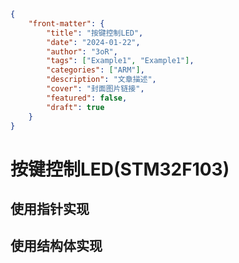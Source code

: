 ```json
{
    "front-matter": {
        "title": "按键控制LED",
        "date": "2024-01-22",
        "author": "3oR",
        "tags": ["Example1", "Example1"],
        "categories": ["ARM"],
        "description": "文章描述",
        "cover": "封面图片链接",
        "featured": false, 
        "draft": true 
	}
}
```

# 按键控制LED(STM32F103)

## 使用指针实现





## 使用结构体实现



